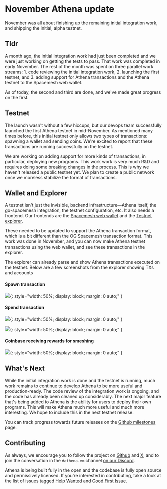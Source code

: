 # November Athena update

November was all about finishing up the remaining initial integration work, and shipping the initial, alpha testnet.

## Tldr

A month ago, the initial integration work had just been completed and we were just working on getting the tests to pass. That work was completed in early November. The rest of the month was spent on three parallel work streams: 1. code reviewing the initial integration work, 2. launching the first testnet, and 3. adding support for Athena transactions and the Athena testnet to the Spacemesh web wallet.

As of today, the second and third are done, and we've made great progress on the first.

## Testnet

The launch wasn't without a few hiccups, but our devops team successfully launched the first Athena testnet in mid-November. As mentioned many times before, this initial testnet only allows two types of transactions: spawning a wallet and sending coins. We're excited to report that these transactions are running successfully on the testnet.

We are working on adding support for more kinds of transactions, in particular, deploying new programs. This work work is very much R&D and requires doing some breaking changes in the process. This is why we haven't released a public testnet yet. We plan to create a public network once we moreless stabilize the format of transactions.

## Wallet and Explorer

A testnet isn't just the invisible, backend infrastructure—Athena itself, the go-spacemesh integration, the testnet configuration, etc. It also needs a frontend. Our frontends are the [Spacemesh web wallet](https://wallet.spacemesh.io/) and the [Testnet explorer](https://explorer-devnet-athena.spacemesh.network/overview).

These needed to be updated to support the Athena transaction format, which is a bit different than the OG Spacemesh transaction format. This work was done in November, and you can now make Athena testnet transactions using the web wallet, and see these transactions in the explorer.

The explorer can already parse and show Athena transactions executed on the testnet. Below are a few screenshots from the explorer showing TXs and accounts

#### Spawn transaction

![]({{site.baseurl}}/assets/tx_spawn.png){: style="width: 50%; display: block; margin: 0 auto;" }

#### Spend transaction

![]({{site.baseurl}}/assets/tx_spend.png){: style="width: 50%; display: block; margin: 0 auto;" }

![]({{site.baseurl}}/assets/account_received_spend.png){: style="width: 50%; display: block; margin: 0 auto;" }

#### Coinbase receiving rewards for smeshing

![]({{site.baseurl}}/assets/account_rewards.png){: style="width: 50%; display: block; margin: 0 auto;" }

## What's Next

While the initial integration work is done and the testnet is running, much work remains to continue to develop Athena to be more useful and production-ready. The code review of the integration work is ongoing, and the code has already been cleaned up considerably. The next major feature that's being added to Athena is the ability for users to deploy their own programs. This will make Athena much more useful and much more interesting. We hope to include this in the next testnet release.

You can track progress towards future releases on the [Github milestones](https://github.com/athenavm/athena/milestones) page.

## Contributing

As always, we encourage you to follow the project on [Github](https://github.com/athenavm) and [X](https://x.com/hashtag/athenavm), and to join the conversation in the `#athena-vm` channel [on our Discord](https://chat.spacemesh.io/).

Athena is being built fully in the open and the codebase is fully open source and permissively licensed. If you're interested in contributing, take a look at the list of issues tagged [Help Wanted](https://github.com/athenavm/athena/issues?q=is%3Aissue+is%3Aopen+label%3A%22help+wanted%22) and [Good First Issue](https://github.com/athenavm/athena/issues?q=is%3Aissue+is%3Aopen+label%3A%22good+first+issue%22).
